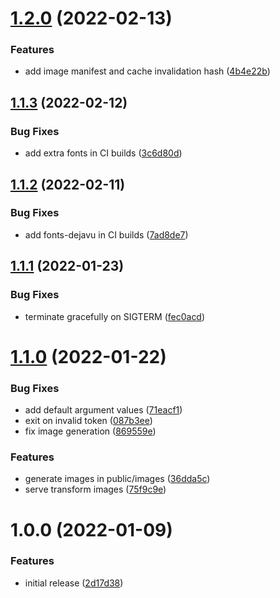 # [1.2.0](https://github.com/vtavernier/utc-telegram-bot/compare/v1.1.3...v1.2.0) (2022-02-13)


### Features

* add image manifest and cache invalidation hash ([4b4e22b](https://github.com/vtavernier/utc-telegram-bot/commit/4b4e22b58998b5b6406ea5c9c4ef8d087bad5d3f))

## [1.1.3](https://github.com/vtavernier/utc-telegram-bot/compare/v1.1.2...v1.1.3) (2022-02-12)


### Bug Fixes

* add extra fonts in CI builds ([3c6d80d](https://github.com/vtavernier/utc-telegram-bot/commit/3c6d80d17efb42ccadb5c750f662f73a759b7c76))

## [1.1.2](https://github.com/vtavernier/utc-telegram-bot/compare/v1.1.1...v1.1.2) (2022-02-11)


### Bug Fixes

* add fonts-dejavu in CI builds ([7ad8de7](https://github.com/vtavernier/utc-telegram-bot/commit/7ad8de7b8a9cb012ab558c40ac6ea525a5cdf3c5))

## [1.1.1](https://github.com/vtavernier/utc-telegram-bot/compare/v1.1.0...v1.1.1) (2022-01-23)


### Bug Fixes

* terminate gracefully on SIGTERM ([fec0acd](https://github.com/vtavernier/utc-telegram-bot/commit/fec0acd0aac7f8ead72043a7744dd7049f114ae1))

# [1.1.0](https://github.com/vtavernier/utc-telegram-bot/compare/v1.0.0...v1.1.0) (2022-01-22)


### Bug Fixes

* add default argument values ([71eacf1](https://github.com/vtavernier/utc-telegram-bot/commit/71eacf1070dee57c8ac25858c1765ba4e7f6298b))
* exit on invalid token ([087b3ee](https://github.com/vtavernier/utc-telegram-bot/commit/087b3eedfbe168378c03d733e55e92e93e895d80))
* fix image generation ([869559e](https://github.com/vtavernier/utc-telegram-bot/commit/869559e72ab3da4d4ad206ca73b688c5834608e7))


### Features

* generate images in public/images ([36dda5c](https://github.com/vtavernier/utc-telegram-bot/commit/36dda5caf651c63cdf8dddc4c6d202c03fe51589))
* serve transform images ([75f9c9e](https://github.com/vtavernier/utc-telegram-bot/commit/75f9c9ea1717fd27f0b1784f1fc8b37c09c054c5))

# 1.0.0 (2022-01-09)


### Features

* initial release ([2d17d38](https://github.com/vtavernier/utc-telegram-bot/commit/2d17d3867707600a801b8d874b62789e5e599d65))
